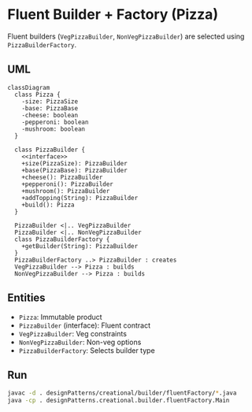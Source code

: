 # Fluent Builder + Factory (Pizza)

Fluent builders (`VegPizzaBuilder`, `NonVegPizzaBuilder`) are selected using `PizzaBuilderFactory`.

## UML
```mermaid
classDiagram
  class Pizza {
    -size: PizzaSize
    -base: PizzaBase
    -cheese: boolean
    -pepperoni: boolean
    -mushroom: boolean
  }

  class PizzaBuilder {
    <<interface>>
    +size(PizzaSize): PizzaBuilder
    +base(PizzaBase): PizzaBuilder
    +cheese(): PizzaBuilder
    +pepperoni(): PizzaBuilder
    +mushroom(): PizzaBuilder
    +addTopping(String): PizzaBuilder
    +build(): Pizza
  }

  PizzaBuilder <|.. VegPizzaBuilder
  PizzaBuilder <|.. NonVegPizzaBuilder
  class PizzaBuilderFactory {
    +getBuilder(String): PizzaBuilder
  }
  PizzaBuilderFactory ..> PizzaBuilder : creates
  VegPizzaBuilder --> Pizza : builds
  NonVegPizzaBuilder --> Pizza : builds
```

## Entities
- `Pizza`: Immutable product
- `PizzaBuilder` (interface): Fluent contract
- `VegPizzaBuilder`: Veg constraints
- `NonVegPizzaBuilder`: Non-veg options
- `PizzaBuilderFactory`: Selects builder type

## Run
```bash
javac -d . designPatterns/creational/builder/fluentFactory/*.java
java -cp . designPatterns.creational.builder.fluentFactory.Main
```


